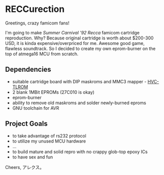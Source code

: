 RECCurection
============

Greetings, crazy famicom fans!

I'm going to make *Summer Carnival '92 Recca* famicom cartridge reproduction. Why? Because original cartridge is worth about $200-300 USD, it is kinda expensive/overpriced for me. Awesome good game, flawless soundtrack. So I decided to create my own eprom-burner on the top of atmega16 MCU from scratch.

Dependencies
------------
* suitable cartridge board with DIP maskroms and MMC3 mapper - [HVC-TLROM](http://bootgod.dyndns.org:7777/search.php?unif=HVC-TLROM)
* 2 blank 1MBit EPROMs (27C010 is okay)
* eprom-burner
* ability to remove old maskroms and solder newly-burned eproms
* GNU toolchain for AVR

Project Goals
-------------
* to take advantage of rs232 protocol
* to utilize my unused MCU hardware
* ...
* to build mature and solid repro with no crappy glob-top epoxy ICs
* to have sex and fun


Cheers, アレクス。
